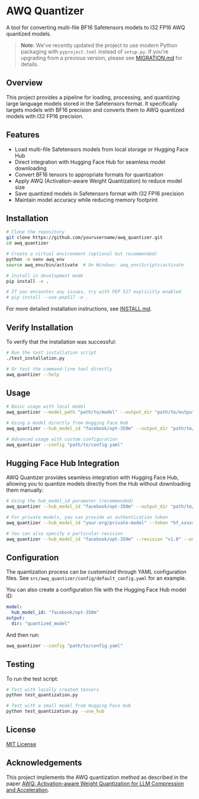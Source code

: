 # AWQ Quantizer

A tool for converting multi-file BF16 Safetensors models to I32 FP16 AWQ quantized models.

> **Note**: We've recently updated the project to use modern Python packaging with `pyproject.toml` instead of `setup.py`. If you're upgrading from a previous version, please see [MIGRATION.md](MIGRATION.md) for details.

## Overview

This project provides a pipeline for loading, processing, and quantizing large language models stored in the Safetensors format. It specifically targets models with BF16 precision and converts them to AWQ quantized models with I32 FP16 precision.

## Features

- Load multi-file Safetensors models from local storage or Hugging Face Hub
- Direct integration with Hugging Face Hub for seamless model downloading
- Convert BF16 tensors to appropriate formats for quantization
- Apply AWQ (Activation-aware Weight Quantization) to reduce model size
- Save quantized models in Safetensors format with I32 FP16 precision
- Maintain model accuracy while reducing memory footprint

## Installation

```bash
# Clone the repository
git clone https://github.com/yourusername/awq_quantizer.git
cd awq_quantizer

# Create a virtual environment (optional but recommended)
python -m venv awq_env
source awq_env/bin/activate  # On Windows: awq_env\Scripts\activate

# Install in development mode
pip install -e .

# If you encounter any issues, try with PEP 517 explicitly enabled
# pip install --use-pep517 -e .
```

For more detailed installation instructions, see [INSTALL.md](INSTALL.md).

## Verify Installation

To verify that the installation was successful:

```bash
# Run the test installation script
./test_installation.py

# Or test the command-line tool directly
awq_quantizer --help
```

## Usage

```bash
# Basic usage with local model
awq_quantizer --model_path "path/to/model" --output_dir "path/to/output"

# Using a model directly from Hugging Face Hub
awq_quantizer --hub_model_id "facebook/opt-350m" --output_dir "path/to/output"

# Advanced usage with custom configuration
awq_quantizer --config "path/to/config.yaml"
```

## Hugging Face Hub Integration

AWQ Quantizer provides seamless integration with Hugging Face Hub, allowing you to quantize models directly from the Hub without downloading them manually:

```bash
# Using the hub_model_id parameter (recommended)
awq_quantizer --hub_model_id "facebook/opt-350m" --output_dir "path/to/output"

# For private models, you can provide an authentication token
awq_quantizer --hub_model_id "your-org/private-model" --token "hf_xxxxxxxxxxxxxxxxxxxxxxxxxxxxxxxx" --output_dir "path/to/output"

# You can also specify a particular revision
awq_quantizer --hub_model_id "facebook/opt-350m" --revision "v1.0" --output_dir "path/to/output"
```

## Configuration

The quantization process can be customized through YAML configuration files. See `src/awq_quantizer/config/default_config.yaml` for an example.

You can also create a configuration file with the Hugging Face Hub model ID:

```yaml
model:
  hub_model_id: "facebook/opt-350m"
output:
  dir: "quantized_model"
```

And then run:

```bash
awq_quantizer --config "path/to/config.yaml"
```

## Testing

To run the test script:

```bash
# Test with locally created tensors
python test_quantization.py

# Test with a small model from Hugging Face Hub
python test_quantization.py --use_hub
```

## License

[MIT License](LICENSE)

## Acknowledgements

This project implements the AWQ quantization method as described in the paper [AWQ: Activation-aware Weight Quantization for LLM Compression and Acceleration](https://arxiv.org/abs/2306.00978). 